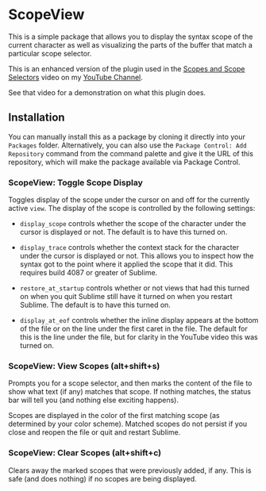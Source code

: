 # ScopeView

This is a simple package that allows you to display the syntax scope of the
current character as well as visualizing the parts of the buffer that match a
particular scope selector.

This is an enhanced version of the plugin used in the [Scopes and Scope Selectors](https://youtu.be/37pcH9aQ76I)
video on my [YouTube Channel](https://youtube.com/c/OdatNurd).

See that video for a demonstration on what this plugin does.

## Installation

You can manually install this as a package by cloning it directly into your
`Packages` folder. Alternatively, you can also use the `Package Control: Add Repository`
command from the command palette and give it the URL of this repository, which
will make the package available via Package Control.


### ScopeView: Toggle Scope Display

Toggles display of the scope under the cursor on and off for the currently
active `view`. The display of the scope is controlled by the following settings:

* `display_scope` controls whether the scope of the character under the cursor
is displayed or not. The default is to have this turned on.

* `display_trace` controls whether the context stack for the character under
the cursor is displayed or not. This allows you to inspect how the syntax got
to the point where it applied the scope that it did. This requires build 4087
or greater of Sublime.

* `restore_at_startup` controls whether or not views that had this turned on
when you quit Sublime still have it turned on when you restart Sublime. The
default is to have this turned on.

* `display_at_eof` controls whether the inline display appears at the bottom of
the file or on the line under the first caret in the file. The default for this
is the line under the file, but for clarity in the YouTube video this was turned
on.

### ScopeView: View Scopes (alt+shift+s)

Prompts you for a scope selector, and then marks the content of the file to show
what text (if any) matches that scope. If nothing matches, the status bar will
tell you (and nothing else exciting happens).

Scopes are displayed in the color of the first matching scope (as determined by
your color scheme). Matched scopes do not persist if you close and reopen the
file or quit and restart Sublime.

### ScopeView: Clear Scopes (alt+shift+c)

Clears away the marked scopes that were previously added, if any. This is safe
(and does nothing) if no scopes are being displayed.